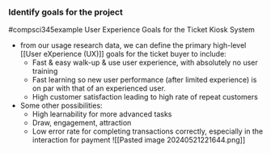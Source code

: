 ### Identify goals for the project
#compsci345example
User Experience Goals for the Ticket Kiosk System
- from our usage research data, we can define the primary high-level [[User eXperience (UX)]] goals for the ticket buyer to include:
	- Fast & easy walk-up & use user experience, with absolutely no user training
	- Fast learning so new user performance (after limited experience) is on par with that of an experienced user.
	- High customer satisfaction leading to high rate of repeat customers
- Some other possibilities:
	- High learnability for more advanced tasks
	- Draw, engagement, attraction
	- Low error rate for completing transactions correctly, especially in the interaction for payment
![[Pasted image 20240521221644.png]]